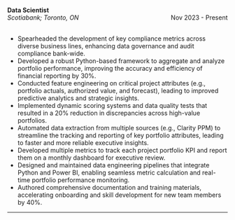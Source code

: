 

**Data Scientist**  
*Scotiabank; Toronto, ON* <span style="float: right;">Nov 2023 - Present</span>  
<br>

- Spearheaded the development of key compliance metrics across diverse business lines, enhancing data governance and audit compliance bank-wide.
- Developed a robust Python-based framework to aggregate and analyze portfolio performance, improving the accuracy and efficiency of financial reporting by 30%.
- Conducted feature engineering on critical project attributes (e.g., portfolio actuals, authorized value, and forecast), leading to improved predictive analytics and strategic insights.
- Implemented dynamic scoring systems and data quality tests that resulted in a 20% reduction in discrepancies across high-value portfolios.
- Automated data extraction from multiple sources (e.g., Clarity PPM) to streamline the tracking and reporting of key portfolio attributes, leading to faster and more reliable executive insights.
- Developed multiple metrics to track each project portfolio KPI and report them on a monthly dashboard for executive review.
- Designed and maintained data engineering pipelines that integrate Python and Power BI, enabling seamless metric calculation and real-time portfolio performance monitoring.
- Authored comprehensive documentation and training materials, accelerating onboarding and skill development for new team members by 40%.

---

